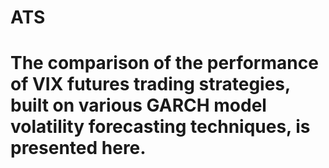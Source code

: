 # ATS

# The comparison of the performance of VIX futures trading strategies, built on various GARCH model volatility forecasting techniques, is presented here.


